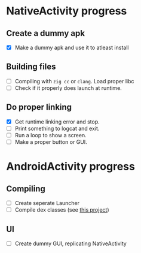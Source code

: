 # NativeActivity progress

## Create a dummy apk
- [x] Make a dummy apk and use it to atleast install

## Building files
- [ ] Compiling with `zig cc` or `clang`. Load proper libc
- [ ] Check if it properly does launch at runtime.

## Do proper linking
- [x] Get runtime linking error and stop.
- [ ] Print something to logcat and exit.
- [ ] Run a loop to show a screen.
- [ ] Make a proper button or GUI.

# AndroidActivity progress

## Compiling
- [ ] Create seperate Launcher
- [ ] Compile dex classes (see [this project](https://github.com/akavel/hellomello?tab=readme-ov-file#build-steps))

## UI
- [ ] Create dummy GUI, replicating NativeActivity
